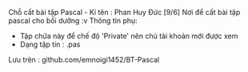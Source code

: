 Chỗ cất bài tập Pascal - Kí tên : Phan Huy Đức [9/6]
Nơi để cất bài tập pascal cho bồi dưỡng :v
Thông tin phụ:
  + Tập chứa này để chế độ 'Private' nên chủ tài khoản mới được xem
  + Dạng tập tin : .pas

Lưu trên : github.com/emnoigi1452/BT-Pascal
